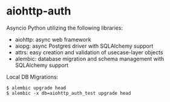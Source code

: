 # aiohttp-auth

Asyncio Python utilizing the following libraries:
* aiohttp: async web framework
* aiopg: async Postgres driver with SQLAlchemy support
* attrs: easy creation and validation of usecase-layer objects
* alembic: database migration and schema management with SQLAlchemy support
 
Local DB Migrations:

```
$ alembic upgrade head
$ alembic -x db=aiohttp_auth_test upgrade head
```